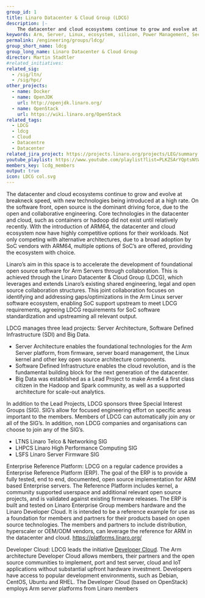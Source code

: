 ```yaml
---
group_id: 1
title: Linaro Datacenter & Cloud Group (LDCG)
description: |-
    The datacenter and cloud ecosystems continue to grow and evolve at breakneck speed, with new technologies being introduced at a high rate. On the software front, open source is the dominant driving force, due to the open and collaborative engineering.
keywords: Arm, Server, Linux, ecosystem, silicon, Power Management, Security, Big Data, Software Defined Infrastructure, Datacenter, Cloud
permalink: /engineering/groups/ldcg/
group_short_name: ldcg
group_long_name: Linaro Datacenter & Cloud Group
director: Martin Stadtler
#related_initiatives:
related_sig:
  - /sig/ltn/
  - /sig/hpc/
other_projects:
  - name: Docker
  - name: OpenJDK
    url: http://openjdk.linaro.org/
  - name: OpenStack
    url: https://wiki.linaro.org/OpenStack
related_tags:
  - LDCG
  - ldcg
  - Cloud
  - Datacentre
  - Datacenter
related_jira_project: https://projects.linaro.org/projects/LEG/summary
youtube_playlist: https://www.youtube.com/playlist?list=PLKZSArYQptsNtWUBuB2DcSEADXqJm6r12
members_key: lcdg_members
output: true
icon: LDCG col.svg
---
```

The datacenter and cloud ecosystems continue to grow and evolve at breakneck speed, with new technologies being introduced at a high rate. On the software front, open source is the dominant driving force, due to the open and collaborative engineering.  Core technologies in the datacenter and cloud, such as containers or hadoop did not exist until relatively recently.  With the introduction of ARM64, the datacenter and cloud ecosystem now have highly competitive options for their workloads. Not only competing with alternative architectures, due to a broad adoption by SoC vendors with ARM64, multiple options of SoC’s are offered, providing the ecosystem with choice.

Linaro’s aim in this space is to accelerate the development of foundational open source software for Arm Servers through collaboration. This is achieved through the Linaro Datacenter & Cloud Group (LDCG), which leverages and extends Linaro’s existing shared engineering, legal and open source collaboration structures. This joint collaboration focuses on identifying and addressing gaps/optimizations in the Arm Linux server software ecosystem, enabling SoC support upstream to meet LDCG requirements, agreeing LDCG requirements for SoC software standardization and upstreaming all relevant output.

LDCG manages three lead projects: Server Architecture, Software Defined Infrastructure (SDI) and Big Data.

- Server Architecture enables the foundational technologies for the Arm Server platform, from firmware, server board management, the Linux kernel and other key open source architecture components.
- Software Defined Infrastructure enables the cloud revolution, and is the fundamental building block for the next generation of the datacenter. 
- Big Data was established as a Lead Project to make Arm64 a first class citizen in the Hadoop and Spark community, as well as a supported architecture for scale-out analytics.

In addition to the Lead Projects, LDCG sponsors three Special Interest Groups (SIG). SIG’s allow for focused engineering effort on specific areas important to the members. Members of LDCG can automatically join any or all of the SIG’s.  In addition, non LDCG companies and organisations can choose to join any of the SIG’s.

- LTNS  Linaro Telco & Networking SIG
- LHPCS Linaro High Performance Computing SIG
- LSFS Linaro Server Firmware SIG

Enterprise Reference Platform:  LDCG on a regular cadence provides a Enterprise Reference Platform (ERP). The goal of the ERP is to provide a fully tested, end to end, documented, open source implementation for ARM based Enterprise servers. The Reference Platform includes kernel, a community supported userspace and additional relevant open source projects, and is validated against existing firmware releases. The ERP is built and tested on Linaro Enterprise Group members hardware and the Linaro Developer Cloud. It is intended to be a reference example for use as a foundation for members and partners for their products based on open source technologies. The members and partners to include distribution, hyperscaler or OEM/ODM vendors, can leverage the reference for ARM in the datacenter and cloud. https://platforms.linaro.org/

Developer Cloud:  LDCG leads the initiative [Developer Cloud](https://linaro.cloud). The Arm architecture Developer Cloud allows members, their partners and the open source communities to implement, port and test server, cloud and IoT applications without substantial upfront hardware investment. Developers have access to popular development environments, such as Debian, CentOS, Ubuntu and RHEL. The Developer Cloud (based on OpenStack) employs Arm server platforms from Linaro members 
